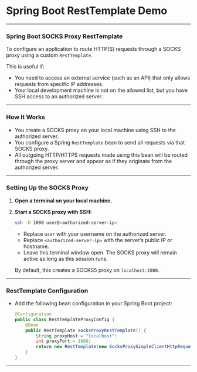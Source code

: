 # Spring Boot RestTemplate Demo

---
### Spring Boot SOCKS Proxy RestTemplate
To configure an application to route HTTP(S) requests through a SOCKS proxy using a custom `RestTemplate`. 

This is useful if:
- You need to access an external service (such as an API) that only allows requests from specific IP addresses.
- Your local development machine is not on the allowed list, but you have SSH access to an authorized server.

---

### How It Works

- You create a SOCKS proxy on your local machine using SSH to the authorized server.
- You configure a Spring `RestTemplate` bean to send all requests via that SOCKS proxy.
- All outgoing HTTP/HTTPS requests made using this bean will be routed through the proxy server and appear as if they originate from the authorized server.

---

### Setting Up the SOCKS Proxy

1. **Open a terminal on your local machine.**

2. **Start a SOCKS proxy with SSH:**

    ```bash
    ssh -D 1080 user@<authorized-server-ip>
    ```

    - Replace `user` with your username on the authorized server.
    - Replace `<authorized-server-ip>` with the server’s public IP or hostname.
    - Leave this terminal window open. The SOCKS proxy will remain active as long as this session runs.

   By default, this creates a SOCKS5 proxy on `localhost:1080`.

---

### RestTemplate Configuration

- Add the following bean configuration in your Spring Boot project:

    ```java
    @Configuration
    public class RestTemplateProxyConfig {
        @Bean
        public RestTemplate socksProxyRestTemplate() {
            String proxyHost = "localhost";
            int proxyPort = 1080;
            return new RestTemplate(new SocksProxySimpleClientHttpRequestFactory(proxyHost, proxyPort));
        }
    }
    ```

---
